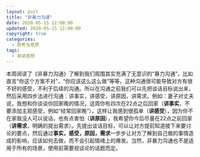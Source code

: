 ```yaml
---
layout: post
title: "非暴力沟通"
date: 2020-05-15 12:00:00
updated: 2020-05-15 12:00:00
copyright: true
categories:
  - 思考与感想
tags:
  - 阅读感想
---
```


本周阅读了《非暴力沟通》了解到我们周围其实充满了无意识的“暴力沟通”，比如直言“你这个方案不对”，“你应该这么这么做”等等，这种沟通很可能导致对方有很不好的感受，不利于后续的沟通。所以在沟通之前我们可以先把谈话目标说出来，然后采用四步法进行沟通：讲事实，讲感受，讲原因，讲需求。例如：妻子对丈夫说，我想和你谈谈你回家晚的情况，这周你有四次在22点之后回家（**讲事实**，不要添加主观感受，例如“经常回家晚”），这样让我感到很孤单（**讲感受**），因为你不在家我没人可以说话，也有点害怕（**讲原因**），我希望你今后尽量在22点之前回家（**讲需求**，明确的提出需求）。先提出谈话目标，可以让对方提前知道接下来要讨论的要点，然后通过**事实，感受，原因，需求**一步步让对方了解到自己做的事情造成的影响，应该如何去做，而不会引起情绪上的爆发。当然，非暴力沟通也不是适用于所有的场景，使用前需要视谈论的话题而定。